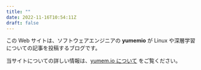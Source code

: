 ```yaml
---
title: ""
date: 2022-11-16T10:54:11Z
draft: false
---
```


この Web サイトは、ソフトウェアエンジニアの **yumemio** が Linux
や深層学習についての記事を投稿するブログです。

当サイトについての詳しい情報は、[yumem.io について](/about) をご覧ください。

